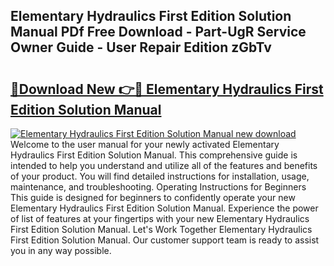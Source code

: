 ## Elementary Hydraulics First Edition Solution Manual PDf Free Download - Part-UgR Service Owner Guide - User Repair Edition zGbTv

# <h2><a href="http://bc65086.oget.top/?id=Elementary+Hydraulics+First+Edition+Solution+Manual">🔗Download New 👉🔴 Elementary Hydraulics First Edition Solution Manual</a></h2>

[![Elementary Hydraulics First Edition Solution Manual new download](https://i.imgur.com/5g1atiW.png)](http://bc65086.oget.top/?id=Elementary+Hydraulics+First+Edition+Solution+Manual)
Welcome to the user manual for your newly activated Elementary Hydraulics First Edition Solution Manual. This comprehensive guide is intended to help you understand and utilize all of the features and benefits of your product. You will find detailed instructions for installation, usage, maintenance, and troubleshooting. Operating Instructions for Beginners This guide is designed for beginners to confidently operate your new Elementary Hydraulics First Edition Solution Manual. Experience the power of list of features at your fingertips with your new Elementary Hydraulics First Edition Solution Manual. Let's Work Together Elementary Hydraulics First Edition Solution Manual. Our customer support team is ready to assist you in any way possible.
